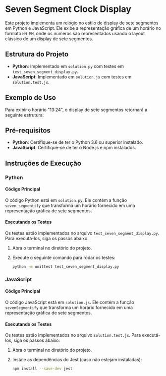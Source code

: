 # Seven Segment Clock Display

Este projeto implementa um relógio no estilo de display de sete segmentos em Python e JavaScript. Ele exibe a representação gráfica de um horário no formato `HH:MM`, onde os números são representados usando o layout clássico de um display de sete segmentos.

## Estrutura do Projeto

- **Python**: Implementado em `solution.py` com testes em `test_seven_segment_display.py`.
- **JavaScript**: Implementado em `solution.js` com testes em `solution.test.js`.

## Exemplo de Uso

Para exibir o horário "13:24", o display de sete segmentos retornará a seguinte estrutura:


## Pré-requisitos

- **Python**: Certifique-se de ter o Python 3.6 ou superior instalado.
- **JavaScript**: Certifique-se de ter o Node.js e npm instalados.

## Instruções de Execução

### Python

#### Código Principal

O código Python está em `solution.py`. Ele contém a função `seven_segmentify` que transforma um horário fornecido em uma representação gráfica de sete segmentos.

#### Executando os Testes

Os testes estão implementados no arquivo `test_seven_segment_display.py`. Para executá-los, siga os passos abaixo:

1. Abra o terminal no diretório do projeto.
2. Execute o seguinte comando para rodar os testes:

   ```bash
   python -m unittest test_seven_segment_display.py


### JavaScript

#### Código Principal

O código JavaScript está em `solution.js`. Ele contém a função `sevenSegmentify` que transforma um horário fornecido em uma representação gráfica de sete segmentos.

#### Executando os Testes

Os testes estão implementados no arquivo `solution.test.js`. Para executá-los, siga os passos abaixo:

1. Abra o terminal no diretório do projeto.
2. Instale as dependências do Jest (caso não estejam instaladas):

   ```bash
   npm install --save-dev jest
